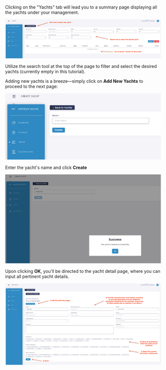 Clicking on the "Yachts" tab will lead you to a summary page displaying all the yachts under your management.

![Yachts Tab](assets/images/YachtsTab.png "Yachts Tab")

Utilize the search tool at the top of the page to filter and select the desired yachts (currently empty in this tutorial).

Adding new yachts is a breeze—simply click on **Add New Yachts** to proceed to the next page:

![Add a yacht part 1](assets/images/AddYacht1.png "Add a yacht part 1")

Enter the yacht's name and click **Create**

![Add a yacht part 2](assets/images/AddYacht2.png "Add a yacht part 2")

Upon clicking **OK**, you'll be directed to the yacht detail page, where you can input all pertinent yacht details.

![Yacht details](assets/images/YachtDetails.png "Yacht details")

